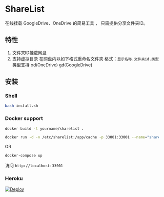 # ShareList

在线挂载 GoogleDrive、OneDrive 的简易工具 ， 只需提供分享文件夹ID。

## 特性
1. 文件夹ID挂载网盘
2. 支持虚拟目录
在网盘内以如下格式重命名文件夹
格式：```显示名称.文件夹id.类型```
类型支持 od(OneDrive) gd(GoogleDrive)

## 安装
### Shell
````bash
bash install.sh
````

### Docker support
````bash
docker build -t yourname/sharelist .

docker run -d -v /etc/sharelist:/app/cache -p 33001:33001 --name="sharelist" yourname/sharelist
````

OR

````bash
docker-compose up
````

访问 `http://localhost:33001` 


### Heroku

[![Deploy](https://www.herokucdn.com/deploy/button.png)](https://heroku.com/deploy?template=https://github.com/reruin/sharelist-heroku)




